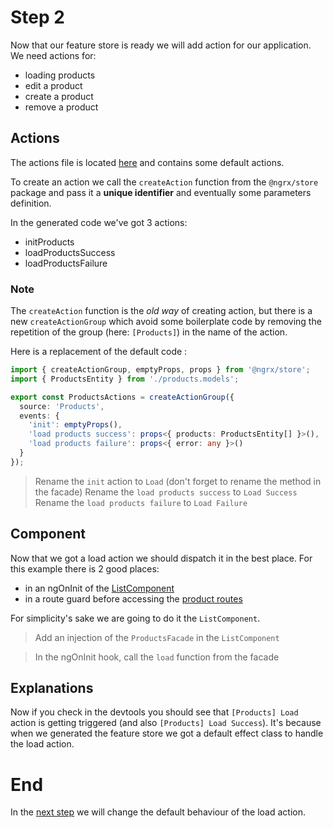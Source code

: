 # Step 2

Now that our feature store is ready we will add action for our application. We need actions for:
- loading products
- edit a product
- create a product
- remove a product

## Actions

The actions file is located [here](../libs/products/data-access/src/lib/+state/products.actions.ts) and contains some default actions.

To create an action we call the `createAction` function from the `@ngrx/store` package and pass it a **unique identifier** and eventually some parameters definition.

In the generated code we've got 3 actions:
- initProducts
- loadProductsSuccess
- loadProductsFailure


### Note
The `createAction` function is the *old way* of creating action, but there is a new `createActionGroup` which avoid some boilerplate code by removing the repetition of the group (here: `[Products]`) in the name of the action.

Here is a replacement of the default code :
```typescript
import { createActionGroup, emptyProps, props } from '@ngrx/store';
import { ProductsEntity } from './products.models';

export const ProductsActions = createActionGroup({
  source: 'Products',
  events: {
    'init': emptyProps(),
    'load products success': props<{ products: ProductsEntity[] }>(),
    'load products failure': props<{ error: any }>()
  }
});
```

> Rename the `init` action to `Load` (don't forget to rename the method in the facade)
> Rename the `load products success` to `Load Success`
> Rename the `load products failure` to `Load Failure`

## Component

Now that we got a load action we should dispatch it in the best place. For this example there is 2 good places:
- in an ngOnInit of the [ListComponent](../libs/products/ui/src/lib/components/list/list.component.ts)
- in a route guard before accessing the [product routes](../apps/frontend/src/app/app.routes.ts)

For simplicity's sake we are going to do it the `ListComponent`.

> Add an injection of the `ProductsFacade` in the `ListComponent`

> In the ngOnInit hook, call the `load` function from the facade

## Explanations

Now if you check in the devtools you should see that `[Products] Load` action is getting triggered (and also `[Products] Load Success`). It's because when we generated the feature store we got a default effect class to handle the load action.

# End
In the [next step](./2.MD) we will change the default behaviour of the load action.
